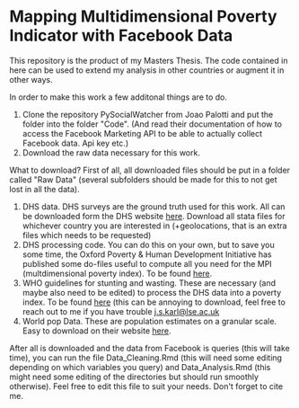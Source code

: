 # Mapping Multidimensional Poverty Indicator with Facebook Data

This repository is the product of my Masters Thesis. The code contained in here can be used to extend my analysis in other countries or augment it in other ways. 

In order to make this work a few additonal things are to do. 

1. Clone the repository PySocialWatcher from Joao Palotti and put the folder into the folder "Code". (And read their documentation of how to access the Facebook Marketing API to be able to actually collect Facebook data. Api key etc.)
2. Download the raw data necessary for this work. 


What to download?
First of all, all downloaded files should be put in a folder called "Raw Data" (several subfolders should be made for this to not get lost in all the data). 

1. DHS data. DHS surveys are the ground truth used for this work. All can be downloaded form the DHS website [here](https://dhsprogram.com/). Download all stata files for whichever country you are interested in (+geolocations, that is an extra files which needs to be requested)
2. DHS processing code. You can do this on your own, but to save you some time, the Oxford Poverty & Human Development Initiative has published some do-files useful to compute all you need for the MPI (multdimensional poverty index). To be found [here](https://ophi.org.uk/multidimensional-poverty-index/data-tables-do-files/). 
3. WHO guidelines for stunting and wasting. These are necessary (and maybe also need to be edited) to process the DHS data into a poverty index. To be found [here](https://www.who.int/tools/child-growth-standards/software) (this can be annoying to download, feel free to reach out to me if you have trouble [j.s.karl@lse.ac.uk](j.s.karl@lse.ac.uk)
4. World pop Data. These are population estimates on a granular scale. Easy to download on their website [here](https://www.worldpop.org/).


After all is downloaded and the data from Facebook is queries (this will take time), you can run the file Data_Cleaning.Rmd (this will need some editing depending on which variables you query) and Data_Analysis.Rmd (this might need some editing of the directories but should run smoothly otherwise). Feel free to edit this file to suit your needs. Don't forget to cite me. 

